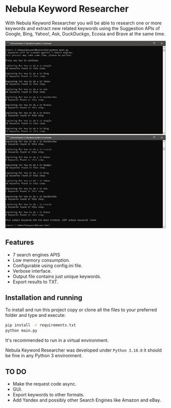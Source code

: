 # Nebula Keyword Researcher
With Nebula Keyword Researcher you will be able to research one or more keywords and extract
new related keywords using the Suggestion APIs of Google, Bing, Yahoo!, Ask, DuckDuckgo,
Ecosia and Brave at the same time.

![](screenshot1.jpg)
![](screenshot2.jpg)

## Features
* 7 search engines APIS
* Low memory consumption.
* Configurable using config.ini file.
* Verbose interface.
* Output file contains just unique keywords.
* Export results to TXT.

## Installation and running 
To install and run this project copy or clone all the files to your preferred folder and type and execute:

```bash
pip install -r requirements.txt
python main.py
```
It's recommended to run in a virtual environment. 

Nebula Keyword Researcher was developed under `Python 3.10.0` it should be fine in any Python 3 environment.

## TO DO
* Make the request code async.
* GUI.
* Export keywords to other formats.
* Add Yandex and possibly other Search Engines like Amazon and eBay.
